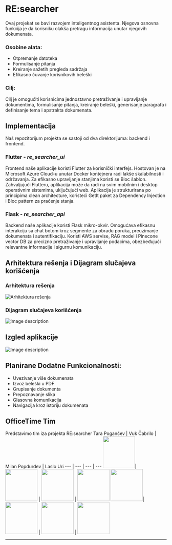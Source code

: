 # RE:searcher

Ovaj projekat se bavi razvojem inteligentnog asistenta. Njegova osnovna funkcija je da korisniku olakša pretragu informacija unutar njegovih dokumenata.

### Osobine alata:

- Otpremanje datoteka
- Formulisanje pitanja
- Kreiranje sažetih pregleda sadržaja
- Efikasno čuvanje korisnikovih beleški

### Cilj:

Cilj je omogućiti korisnicima jednostavno pretraživanje i upravljanje dokumentima, formulisanje pitanja, kreiranje beleški, generisanje paragrafa i definisanje tema i apstrakta dokumenata.

## Implementacija

Naš repozitorijum projekta se sastoji od dva direktorijuma: backend i frontend.

### Flutter - _re_searcher_ui_

Frontend naše aplikacije koristi Flutter za korisnički interfejs. Hostovan je na Microsoft Azure Cloud-u unutar Docker kontejnera radi lakše skalabilnosti i održavanja. Za efikasno upravljanje stanjima koristi se Bloc šablon. Zahvaljujući Flutteru, aplikacija može da radi na svim mobilnim i desktop operativnim sistemima, uključujući web. Aplikacija je strukturirana po principima clean architecture, koristeći GetIt paket za Dependency Injection i Bloc pattern za praćenje stanja.

### Flask - _re_searcher_api_

Backend naše aplikacije koristi Flask mikro-okvir. Omogućava efikasnu interakciju sa chat botom kroz segmente za obradu poruka, preuzimanje dokumenata i autentifikaciju. Koristi AWS servise, RAG model i Pinecone vector DB za precizno pretraživanje i upravljanje podacima, obezbeđujući relevantne informacije i sigurnu komunikaciju.

## Arhitektura rešenja i Dijagram slučajeva korišćenja

### Arhitektura rešenja

<image src="../OfficeTime/assets/Architecture of RE_searcher.png" alt="Arhitektura rešenja">

### Dijagram slučajeva korišćenja

<image src="../OfficeTime/assets/UseCase diagram of RE_searcher.png" alt="Image description">

## Izgled aplikacije

<image src="../OfficeTime/assets/Screenshot of RE_searcher.jpg" alt="Image description">

## Planirane Dodatne Funkcionalnosti:

- Uvezivanje više dokumenata
- Izvoz beleški u PDF
- Grupisanje dokumenta
- Prepoznavanje slika
- Glasovna komunikacija
- Navigacija kroz istoriju dokumenata

## OfficeTime Tim

Predstavimo tim iza projekta RE:searcher
Tara Pogančev | Vuk Čabrilo | Milan Popđurđev | Laslo Uri
--- | --- | --- | ---
<a href="https://www.linkedin.com/in/tara-pogancev/"><image src="../OfficeTime/re_searcher_ui/assets/tara.jpg" height="auto" width="100" style="border-radius:0%"></a>|<a href="https://www.linkedin.com/in/vuk-%C4%8Dabrilo-63b369207/"><image src="../OfficeTime/re_searcher_ui/assets/vuk.jpg" height="auto" width="100" style="border-radius:0%"></a> | <a href="https://www.linkedin.com/in/milan-pop%C4%91ur%C4%91ev/"><image src="../OfficeTime/re_searcher_ui/assets/milan.jpg" height="auto" width="100" style="border-radius:0%"></a> | <a href="https://www.linkedin.com/in/laslo-uri/"><image src="../OfficeTime/re_searcher_ui/assets/laslo.jpg" height="auto" width="100" style="border-radius:0%"></a>
<a href="https://www.linkedin.com/in/tara-pogancev/"><image src="../OfficeTime/assets/TeamMembers/TaraReal.png" height="auto" width="100" style="border-radius:0%"></a>|<a href="https://www.linkedin.com/in/vuk-%C4%8Dabrilo-63b369207/"><image src="../OfficeTime/assets/TeamMembers/VukReal.png" height="auto" width="100" style="border-radius:0%"></a> | <a href="https://www.linkedin.com/in/milan-pop%C4%91ur%C4%91ev/"><image src="../OfficeTime/assets/TeamMembers/MilanReal.png" height="auto" width="100" style="border-radius:0%"></a> | <a href="https://www.linkedin.com/in/laslo-uri/"><image src="../OfficeTime/assets/TeamMembers/LasloReal.png" height="auto" width="100" style="border-radius:0%"></a>

---
